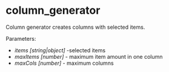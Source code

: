 # column_generator

Column generator creates columns with selected items.

Parameters:
- *items [string|object]* -selected items
- *maxItems [number]* - maximum item amount in one column
- *maxCols [number]* - maximum columns
